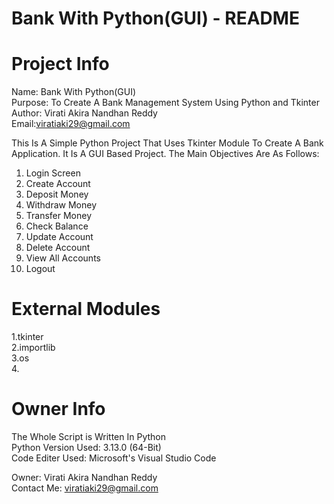 # Bank With Python(GUI) - README

# Project Info
Name: Bank With Python(GUI)\
Purpose: To Create A Bank Management System Using Python and Tkinter\
Author: Virati Akira Nandhan Reddy\
Email:viratiaki29@gmail.com

This Is A Simple Python Project That Uses Tkinter Module To Create A Bank Application. It Is A GUI Based Project. The Main Objectives Are As Follows:
1. Login Screen
2. Create Account
3. Deposit Money
4. Withdraw Money
5. Transfer Money
6. Check Balance
7. Update Account
8. Delete Account
9. View All Accounts
10. Logout










# External Modules
1.tkinter\
2.importlib\
3.os\
4.


# Owner Info
The Whole Script is Written In Python\
Python Version Used: 3.13.0 (64-Bit)\
Code Editer Used: Microsoft's Visual Studio Code

Owner: Virati Akira Nandhan Reddy\
Contact Me: viratiaki29@gmail.com
